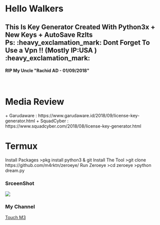 # Hello Walkers 
<h2>This Is Key Generator Created With Python3x + New Keys + AutoSave Rzlts <br>
Ps: :heavy_exclamation_mark: Dont Forget To Use a Vpn !! (Mostly IP:USA ) :heavy_exclamation_mark:<br></h3>
<h4><b>RIP My Uncle "Rachid AD - 01/09/2018"</b></h4><br>
<h1>Media Review</h1>
+ Garudaware : https://www.garudaware.id/2018/09/license-key-generator.html
+ SquadCyber : https://www.squadcyber.com/2018/08/license-key-generator.html
<h1>Termux</h1>
Install Packages
>pkg install python3 & git
Install The Tool
>git clone https://github.com/m4rktn/zeroeye/
Run Zeroeye 
>cd zeroeye
>python dream.py
<h3>SrceenShot</h3>
<img src="https://i.imgur.com/8DJ2HXD.png" />
<h3>My Channel</h3>
<a href="https://www.youtube.com/channel/UCMfsphLQJCE79Pr7JCqzJiw" target="_blank">Touch M3</a>

